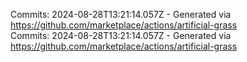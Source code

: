 Commits: 2024-08-28T13:21:14.057Z - Generated via https://github.com/marketplace/actions/artificial-grass
<br>
Commits: 2024-08-28T13:21:14.057Z - Generated via https://github.com/marketplace/actions/artificial-grass
<br>
